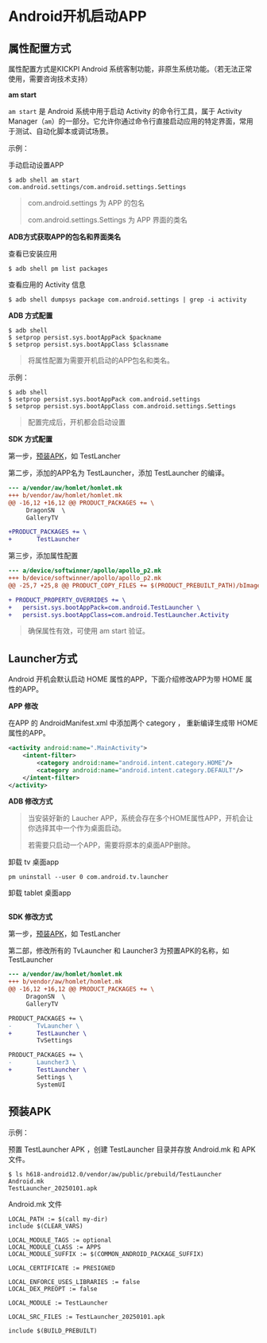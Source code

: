 # Android开机启动APP



## 属性配置方式

属性配置方式是KICKPI Android 系统客制功能，非原生系统功能。（若无法正常使用，需要咨询技术支持）

**am start**

`am start` 是 Android 系统中用于启动 Activity 的命令行工具，属于 Activity Manager（`am`）的一部分。它允许你通过命令行直接启动应用的特定界面，常用于测试、自动化脚本或调试场景。

示例：

手动启动设置APP

```
$ adb shell am start com.android.settings/com.android.settings.Settings
```

> com.android.settings 为 APP 的包名
>
> com.android.settings.Settings 为 APP 界面的类名



**ADB方式获取APP的包名和界面类名**

查看已安装应用

  ```
  $ adb shell pm list packages
  ```

查看应用的 Activity 信息

```
$ adb shell dumpsys package com.android.settings | grep -i activity
```



**ADB 方式配置**

```
$ adb shell
$ setprop persist.sys.bootAppPack $packname
$ setprop persist.sys.bootAppClass $classname
```

> 将属性配置为需要开机启动的APP包名和类名。

示例：

```
$ adb shell
$ setprop persist.sys.bootAppPack com.android.settings
$ setprop persist.sys.bootAppClass com.android.settings.Settings
```

> 配置完成后，开机都会启动设置



**SDK 方式配置**

第一步，[预装APK](#pre_installed_app)，如 TestLancher

第二步，添加的APP名为 TestLauncher，添加 TestLauncher 的编译。

```diff
--- a/vendor/aw/homlet/homlet.mk
+++ b/vendor/aw/homlet/homlet.mk
@@ -16,12 +16,12 @@ PRODUCT_PACKAGES += \
     DragonSN  \
     GalleryTV

+PRODUCT_PACKAGES += \
+		TestLauncher
```

第三步，添加属性配置

```diff
--- a/device/softwinner/apollo/apollo_p2.mk
+++ b/device/softwinner/apollo/apollo_p2.mk
@@ -25,7 +25,8 @@ PRODUCT_COPY_FILES += $(PRODUCT_PREBUILT_PATH)/bImage:kernel

+ PRODUCT_PROPERTY_OVERRIDES += \
+	persist.sys.bootAppPack=com.android.TestLauncher \
+	persist.sys.bootAppClass=com.android.TestLauncher.Activity

```

> 确保属性有效，可使用 am start 验证。



## **Launcher方式**

Android 开机会默认启动 HOME 属性的APP，下面介绍修改APP为带 HOME 属性的APP。

**APP 修改**

在APP 的 AndroidManifest.xml 中添加两个 category ， 重新编译生成带 HOME 属性的APP。

```xml
<activity android:name=".MainActivity">
    <intent-filter>
		<category android:name="android.intent.category.HOME"/>
		<category android:name="android.intent.category.DEFAULT"/>
	</intent-filter>
</activity>
```



**ADB 修改方式**

> 当安装好新的 Laucher APP，系统会存在多个HOME属性APP，开机会让你选择其中一个作为桌面启动。
>
> 若需要只启动一个APP，需要将原本的桌面APP删除。

卸载 tv 桌面app

``` 
pm uninstall --user 0 com.android.tv.launcher
```

卸载 tablet 桌面app

```

```



**SDK 修改方式**

第一步，[预装APK](#pre_installed_app)，如 TestLancher

第二部，修改所有的 TvLauncher 和 Launcher3 为预置APK的名称，如 TestLauncher

```diff
--- a/vendor/aw/homlet/homlet.mk
+++ b/vendor/aw/homlet/homlet.mk
@@ -16,12 +16,12 @@ PRODUCT_PACKAGES += \
     DragonSN  \
     GalleryTV

PRODUCT_PACKAGES += \
-     	TvLauncher \
+		TestLauncher \
		TvSettings

PRODUCT_PACKAGES += \
-      	Launcher3 \
+		TestLauncher \
        Settings \
        SystemUI
```





## 预装APK<a id="pre_installed_app"> </a>

示例：

预置 TestLauncher APK ，创建 TestLauncher 目录并存放 Android.mk 和 APK 文件。

```
$ ls h618-android12.0/vendor/aw/public/prebuild/TestLauncher 
Android.mk
TestLauncher_20250101.apk
```

Android.mk 文件

```
LOCAL_PATH := $(call my-dir)
include $(CLEAR_VARS)

LOCAL_MODULE_TAGS := optional
LOCAL_MODULE_CLASS := APPS
LOCAL_MODULE_SUFFIX := $(COMMON_ANDROID_PACKAGE_SUFFIX)

LOCAL_CERTIFICATE := PRESIGNED

LOCAL_ENFORCE_USES_LIBRARIES := false
LOCAL_DEX_PREOPT := false

LOCAL_MODULE := TestLauncher

LOCAL_SRC_FILES := TestLauncher_20250101.apk

include $(BUILD_PREBUILT)
```

